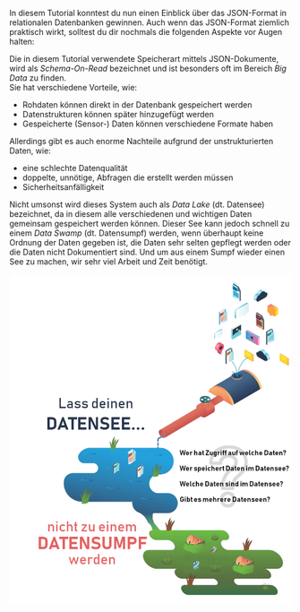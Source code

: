 
In diesem Tutorial konntest du nun einen Einblick über das JSON-Format in relationalen Datenbanken gewinnen.
Auch wenn das JSON-Format ziemlich praktisch wirkt, solltest du dir nochmals die folgenden Aspekte vor Augen halten:

Die in diesem Tutorial verwendete Speicherart mittels JSON-Dokumente, wird als _Schema-On-Read_ bezeichnet und ist besonders oft im Bereich _Big Data_ zu finden.   
Sie hat verschiedene Vorteile, wie:
- Rohdaten können direkt in der Datenbank gespeichert werden
- Datenstrukturen können später hinzugefügt werden
- Gespeicherte (Sensor-) Daten können verschiedene Formate haben

Allerdings gibt es auch enorme Nachteile aufgrund der unstrukturierten Daten, wie:
- eine schlechte Datenqualität
- doppelte, unnötige, Abfragen die erstellt werden müssen
- Sicherheitsanfälligkeit

Nicht umsonst wird dieses System auch als _Data Lake_ (dt. Datensee) bezeichnet, da in diesem alle verschiedenen und wichtigen Daten gemeinsam gespeichert werden können. Dieser See kann jedoch schnell zu einem _Data Swamp_ (dt. Datensumpf) werden, wenn überhaupt keine Ordnung der Daten gegeben ist, die Daten sehr selten gepflegt werden oder die Daten nicht Dokumentiert sind. Und um aus einem Sumpf wieder einen See zu machen, wir sehr viel Arbeit und Zeit benötigt.

![Datensee und Datensumpf](./assets/datalake.png)
